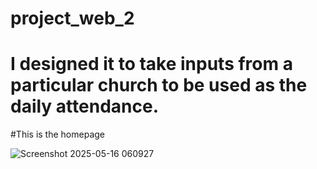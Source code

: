 # project_web_2
# I designed it to take inputs from a particular church to be used as the daily attendance.
#This is the homepage

![Screenshot 2025-05-16 060927](https://github.com/user-attachments/assets/7c7f88c2-8c6d-4ecb-abde-6eae0c10554f)
